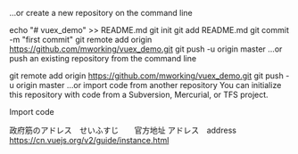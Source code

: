 …or create a new repository on the command line

echo "# vuex_demo" >> README.md
git init
git add README.md
git commit -m "first commit"
git remote add origin https://github.com/mworking/vuex_demo.git
git push -u origin master
…or push an existing repository from the command line

git remote add origin https://github.com/mworking/vuex_demo.git
git push -u origin master
…or import code from another repository
You can initialize this repository with code from a Subversion, Mercurial, or TFS project.

Import code


政府筋のアドレス　せいふすじ　　官方地址
アドレス　address　https://cn.vuejs.org/v2/guide/instance.html